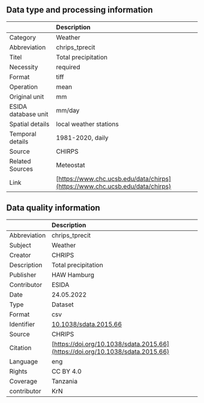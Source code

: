 ## Data type and processing information 

|                     | Description                                                                  |
|:--------------------|:-----------------------------------------------------------------------------|
| Category            | Weather                                                                      |
| Abbreviation        | chrips_tprecit                                                               |
| Titel               | Total precipitation                                                          |
| Necessity           | required                                                                     |
| Format              | tiff                                                                         |
| Operation           | mean                                                                         |
| Original unit       | mm                                                                           |
| ESIDA database unit | mm/day                                                                       |
| Spatial details     | local weather stations                                                       |
| Temporal details    | 1981-2020, daily                                                             |
| Source              | CHIRPS                                                                       |
| Related Sources     | Meteostat                                                                    |
| Link                | [https://www.chc.ucsb.edu/data/chirps](https://www.chc.ucsb.edu/data/chirps) |

## Data quality information 

|              | Description                                                                    |
|:-------------|:-------------------------------------------------------------------------------|
| Abbreviation | chrips_tprecit                                                                 |
| Subject      | Weather                                                                        |
| Creator      | CHRIPS                                                                         |
| Description  | Total precipitation                                                            |
| Publisher    | HAW Hamburg                                                                    |
| Contributor  | ESIDA                                                                          |
| Date         | 24.05.2022                                                                     |
| Type         | Dataset                                                                        |
| Format       | csv                                                                            |
| Identifier   | [10.1038/sdata.2015.66](https://doi.org/10.1038/sdata.2015.66)                 |
| Source       | CHRIPS                                                                         |
| Citation     | [https://doi.org/10.1038/sdata.2015.66](https://doi.org/10.1038/sdata.2015.66) |
| Language     | eng                                                                            |
| Rights       | CC BY 4.0                                                                      |
| Coverage     | Tanzania                                                                       |
| contributor  | KrN                                                                            |